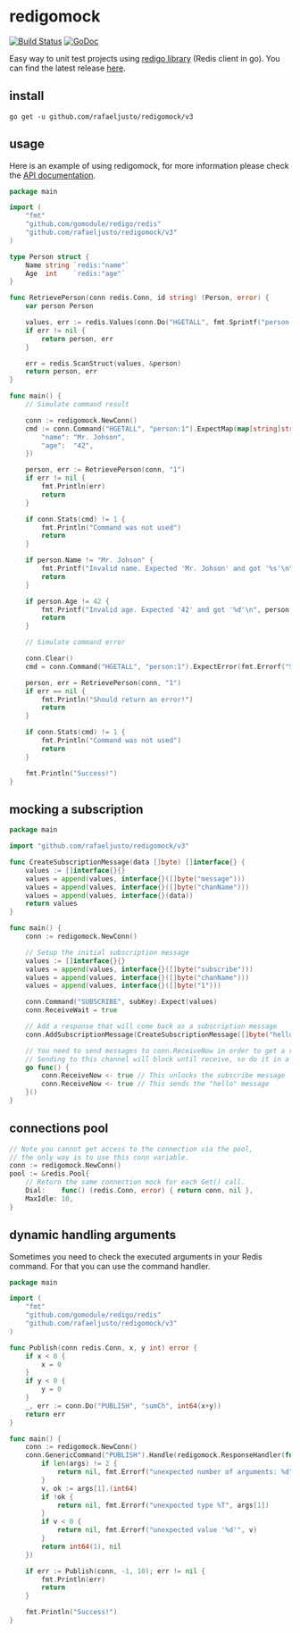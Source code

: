 redigomock
==========

[![Build Status](https://travis-ci.org/rafaeljusto/redigomock.png?branch=master)](https://travis-ci.org/rafaeljusto/redigomock)
[![GoDoc](https://godoc.org/github.com/rafaeljusto/redigomock?status.png)](https://godoc.org/github.com/rafaeljusto/redigomock)

Easy way to unit test projects using [redigo library](https://github.com/gomodule/redigo) (Redis client in go). You can find the latest release [here](https://github.com/rafaeljusto/redigomock/releases).

install
-------

```
go get -u github.com/rafaeljusto/redigomock/v3
```

usage
-----

Here is an example of using redigomock, for more information please check the [API documentation](https://godoc.org/github.com/rafaeljusto/redigomock).

```go
package main

import (
	"fmt"
	"github.com/gomodule/redigo/redis"
	"github.com/rafaeljusto/redigomock/v3"
)

type Person struct {
	Name string `redis:"name"`
	Age  int    `redis:"age"`
}

func RetrievePerson(conn redis.Conn, id string) (Person, error) {
	var person Person

	values, err := redis.Values(conn.Do("HGETALL", fmt.Sprintf("person:%s", id)))
	if err != nil {
		return person, err
	}

	err = redis.ScanStruct(values, &person)
	return person, err
}

func main() {
	// Simulate command result

	conn := redigomock.NewConn()
	cmd := conn.Command("HGETALL", "person:1").ExpectMap(map[string]string{
		"name": "Mr. Johson",
		"age":  "42",
	})

	person, err := RetrievePerson(conn, "1")
	if err != nil {
		fmt.Println(err)
		return
	}

	if conn.Stats(cmd) != 1 {
		fmt.Println("Command was not used")
		return
	}

	if person.Name != "Mr. Johson" {
		fmt.Printf("Invalid name. Expected 'Mr. Johson' and got '%s'\n", person.Name)
		return
	}

	if person.Age != 42 {
		fmt.Printf("Invalid age. Expected '42' and got '%d'\n", person.Age)
		return
	}

	// Simulate command error

	conn.Clear()
	cmd = conn.Command("HGETALL", "person:1").ExpectError(fmt.Errorf("Simulate error!"))

	person, err = RetrievePerson(conn, "1")
	if err == nil {
		fmt.Println("Should return an error!")
		return
	}

	if conn.Stats(cmd) != 1 {
		fmt.Println("Command was not used")
		return
	}

	fmt.Println("Success!")
}
```

mocking a subscription
----------------------

```go
package main

import "github.com/rafaeljusto/redigomock/v3"

func CreateSubscriptionMessage(data []byte) []interface{} {
	values := []interface{}{}
	values = append(values, interface{}([]byte("message")))
	values = append(values, interface{}([]byte("chanName")))
	values = append(values, interface{}(data))
	return values
}

func main() {
	conn := redigomock.NewConn()

	// Setup the initial subscription message
	values := []interface{}{}
	values = append(values, interface{}([]byte("subscribe")))
	values = append(values, interface{}([]byte("chanName")))
	values = append(values, interface{}([]byte("1")))

	conn.Command("SUBSCRIBE", subKey).Expect(values)
	conn.ReceiveWait = true

	// Add a response that will come back as a subscription message
	conn.AddSubscriptionMessage(CreateSubscriptionMessage([]byte("hello")))

	// You need to send messages to conn.ReceiveNow in order to get a response.
	// Sending to this channel will block until receive, so do it in a goroutine
	go func() {
		conn.ReceiveNow <- true // This unlocks the subscribe message
		conn.ReceiveNow <- true // This sends the "hello" message
	}()
}
```

connections pool
----------------

```go
// Note you cannot get access to the connection via the pool,
// the only way is to use this conn variable.
conn := redigomock.NewConn()
pool := &redis.Pool{
	// Return the same connection mock for each Get() call.
	Dial:    func() (redis.Conn, error) { return conn, nil },
	MaxIdle: 10,
}
```

dynamic handling arguments
--------------------------

Sometimes you need to check the executed arguments in your Redis command. For
that you can use the command handler.

```go
package main

import (
	"fmt"
	"github.com/gomodule/redigo/redis"
	"github.com/rafaeljusto/redigomock/v3"
)

func Publish(conn redis.Conn, x, y int) error {
	if x < 0 {
		x = 0
	}
	if y < 0 {
		y = 0
	}
	_, err := conn.Do("PUBLISH", "sumCh", int64(x+y))
	return err
}

func main() {
	conn := redigomock.NewConn()
	conn.GenericCommand("PUBLISH").Handle(redigomock.ResponseHandler(func(args []interface{}) (interface{}, error) {{
		if len(args) != 2 {
			return nil, fmt.Errorf("unexpected number of arguments: %d", len(args))
		}
		v, ok := args[1].(int64)
		if !ok {
			return nil, fmt.Errorf("unexpected type %T", args[1])
		}
		if v < 0 {
			return nil, fmt.Errorf("unexpected value '%d'", v)
		}
		return int64(1), nil
	})

	if err := Publish(conn, -1, 10); err != nil {
		fmt.Println(err)
		return
	}

	fmt.Println("Success!")
}
```